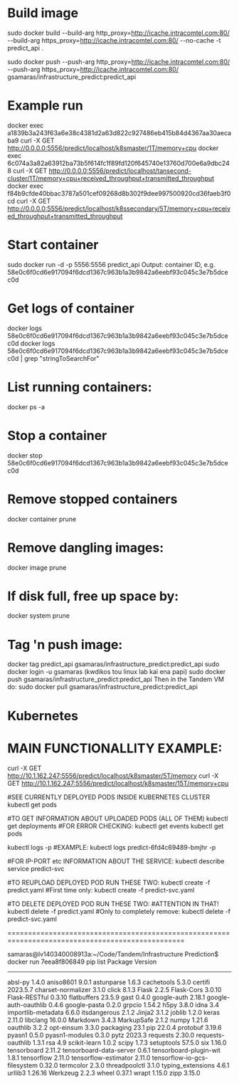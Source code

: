 # Build image
sudo docker build --build-arg http_proxy=http://icache.intracomtel.com:80/ --build-arg https_proxy=http://icache.intracomtel.com:80/ --no-cache -t predict_api .

sudo docker push --push-arg http_proxy=http://icache.intracomtel.com:80/ --push-arg https_proxy=http://icache.intracomtel.com:80/ gsamaras/infrastructure_predict:predict_api

# Example run
docker exec a1839b3a243f63a6e38c4381d2a63d822c927486eb415b84d4367aa30aecaba9 curl -X GET http://0.0.0.0:5556/predict/localhost/k8smaster/1T/memory+cpu
docker exec 6c074a3a82a63912ba73b5f614fc1f89fd120f645740e13760d700e6a9dbc248 curl -X GET http://0.0.0.0:5556/predict/localhost/tansecond-cluster/1T/memory+cpu+received_throughput+transmitted_throughput
docker exec f84b9cfde40bbac3787a501cef09268d8b302f9dee997500920cd36faeb3f0cd curl -X GET http://0.0.0.0:5556/predict/localhost/k8ssecondary/5T/memory+cpu+received_throughput+transmitted_throughput

# Start container
sudo docker run -d -p 5556:5556 predict_api
Output: container ID, e.g. 58e0c6f0cd6e917094f6dcd1367c963b1a3b9842a6eebf93c045c3e7b5dcec0d

# Get logs of container
docker logs 58e0c6f0cd6e917094f6dcd1367c963b1a3b9842a6eebf93c045c3e7b5dcec0d
docker logs 58e0c6f0cd6e917094f6dcd1367c963b1a3b9842a6eebf93c045c3e7b5dcec0d | grep "stringToSearchFor"

# List running containers:
docker ps -a

# Stop a container
docker stop 58e0c6f0cd6e917094f6dcd1367c963b1a3b9842a6eebf93c045c3e7b5dcec0d

# Remove stopped containers
docker container prune

# Remove dangling images:
docker image prune

# If disk full, free up space by:
docker system prune

# Tag 'n push image:
docker tag predict_api gsamaras/infrastructure_predict:predict_api
sudo docker login -u gsamaras
(kwdikos tou linux lab kai ena papi)
sudo docker push gsamaras/infrastructure_predict:predict_api
Then in the Tandem VM do:
sudo docker pull gsamaras/infrastructure_predict:predict_api

# Kubernetes

# MAIN FUNCTIONALLITY EXAMPLE:
curl -X GET http://10.1.162.247:5556/predict/localhost/k8smaster/5T/memory
curl -X GET http://10.1.162.247:5556/predict/localhost/k8smaster/15T/memory+cpu

#SEE CURRENTLY DEPLOYED PODS INSIDE KUBERNETES CLUSTER
kubectl get pods

#TO GET INFORMATION ABOUT UPLOADED PODS (ALL OF THEM)
kubectl get deployments
#FOR ERROR CHECKING:
kubectl get events
kubectl get pods

kubectl logs <predict POD NAME> -p
#EXAMPLE:
kubectl logs predict-6fd4c69489-bmjhr -p

#FOR IP-PORT etc INFORMATION ABOUT THE SERVICE:
kubectl describe service predict-svc

#TO REUPLOAD DEPLOYED POD RUN THESE TWO:
kubectl create -f predict.yaml
#First time only: kubectl create -f predict-svc.yaml

#TO DELETE DEPLOYED POD RUN THESE TWO:
#ATTENTION IN THAT!
kubectl delete -f predict.yaml
#Only to completely remove: kubectl delete -f predict-svc.yaml

=================================================================================================

samaras@lv140340008913a:~/Code/Tandem/Infrastructure Prediction$ docker run 7eea8f806849 pip list
Package                      Version
---------------------------- --------
absl-py                      1.4.0
aniso8601                    9.0.1
astunparse                   1.6.3
cachetools                   5.3.0
certifi                      2023.5.7
charset-normalizer           3.1.0
click                        8.1.3
Flask                        2.2.5
Flask-Cors                   3.0.10
Flask-RESTful                0.3.10
flatbuffers                  23.5.9
gast                         0.4.0
google-auth                  2.18.1
google-auth-oauthlib         0.4.6
google-pasta                 0.2.0
grpcio                       1.54.2
h5py                         3.8.0
idna                         3.4
importlib-metadata           6.6.0
itsdangerous                 2.1.2
Jinja2                       3.1.2
joblib                       1.2.0
keras                        2.11.0
libclang                     16.0.0
Markdown                     3.4.3
MarkupSafe                   2.1.2
numpy                        1.21.6
oauthlib                     3.2.2
opt-einsum                   3.3.0
packaging                    23.1
pip                          22.0.4
protobuf                     3.19.6
pyasn1                       0.5.0
pyasn1-modules               0.3.0
pytz                         2023.3
requests                     2.30.0
requests-oauthlib            1.3.1
rsa                          4.9
scikit-learn                 1.0.2
scipy                        1.7.3
setuptools                   57.5.0
six                          1.16.0
tensorboard                  2.11.2
tensorboard-data-server      0.6.1
tensorboard-plugin-wit       1.8.1
tensorflow                   2.11.0
tensorflow-estimator         2.11.0
tensorflow-io-gcs-filesystem 0.32.0
termcolor                    2.3.0
threadpoolctl                3.1.0
typing_extensions            4.6.1
urllib3                      1.26.16
Werkzeug                     2.2.3
wheel                        0.37.1
wrapt                        1.15.0
zipp                         3.15.0
